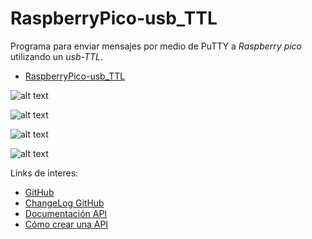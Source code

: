 # RaspberryPico-usb_TTL

Programa para enviar mensajes por medio de PuTTY a *Raspberry pico* utilizando un *usb-TTL*.


*   [RaspberryPico-usb_TTL](https://github.com/P4t0R/RaspberryPico-usb_TTL/blob/main/main.py)


![alt text](https://github.com/P4t0R/RaspberryPico-usb_TTL/blob/main/img/img1.PNG?raw=true)




![alt text](https://github.com/P4t0R/RaspberryPico-usb_TTL/blob/main/img/img0.PNG?raw=true)



![alt text](https://github.com/P4t0R/RaspberryPico-usb_TTL/blob/main/img/img2.PNG?raw=true)




![alt text](https://github.com/P4t0R/RaspberryPico-usb_TTL/blob/main/img/img3.PNG?raw=true)




Links de interes: 

* [GitHub](https://github.com/binance-exchange/python-binance)
* [ChangeLog GitHub](https://binance-docs.github.io/apidocs/spot/en/#change-log)
* [Documentación API](https://python-binance.readthedocs.io/en/latest/index.html)
* [Cómo crear una API](https://www.binance.com/es/support/faq/360002502072)
